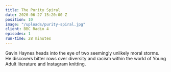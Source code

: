 ```yaml
---
title: The Purity Spiral
date: 2020-06-27 15:20:00 Z
position: 10
image: "/uploads/purity-spiral.jpg"
client: BBC Radio 4
episodes: 1
run-time: 28 minutes
---
```


Gavin Haynes heads into the eye of two seemingly unlikely moral storms. He discovers bitter rows over diversity and racism within the world of Young Adult literature and Instagram knitting.